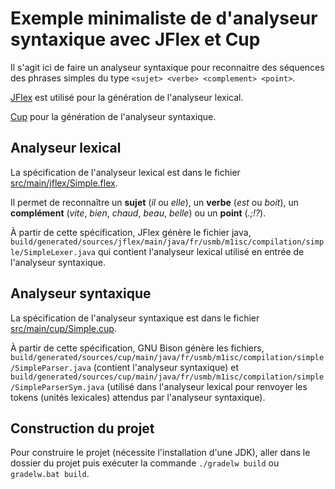 # Exemple minimaliste de d'analyseur syntaxique avec JFlex et Cup

Il s'agit ici de faire un analyseur syntaxique 
pour reconnaitre des séquences des phrases simples 
du type `<sujet> <verbe> <complement> <point>`.


[JFlex](https://jflex.de/) 
est utilisé pour la génération de l'analyseur lexical.

[Cup](http://www2.cs.tum.edu/projects/cup/) pour la génération de l'analyseur syntaxique.

## Analyseur lexical

La spécification de l'analyseur lexical est dans le fichier [src/main/jflex/Simple.flex](src/main/jflex/Simple.flex).

Il permet de reconnaître un **sujet** (_il_ ou _elle_), 
un **verbe** (_est_ ou _boit_), un **complément** 
(_vite_, _bien_, _chaud_, _beau_, _belle_) ou un **point** (_.;!?_).

À partir de cette spécification, JFlex génère le fichier java, 
`build/generated/sources/jflex/main/java/fr/usmb/m1isc/compilation/simple/SimpleLexer.java` 
qui contient l'analyseur lexical utilisé en entrée 
de l'analyseur syntaxique.

## Analyseur syntaxique

La spécification de l'analyseur syntaxique est dans le fichier [src/main/cup/Simple.cup](src/main/cup/Simple.cup).

À partir de cette spécification, GNU Bison génère les fichiers, 
`build/generated/sources/cup/main/java/fr/usmb/m1isc/compilation/simple/SimpleParser.java` (contient l'analyseur syntaxique) et 
`build/generated/sources/cup/main/java/fr/usmb/m1isc/compilation/simple/SimpleParserSym.java` 
(utilisé dans l'analyseur lexical pour renvoyer 
les tokens (unités lexicales) attendus par l'analyseur syntaxique).

## Construction du projet 

Pour construire le projet (nécessite l'installation d'une JDK), 
aller dans le dossier du projet puis exécuter 
la commande `./gradelw build` ou `gradelw.bat build`. 





 
